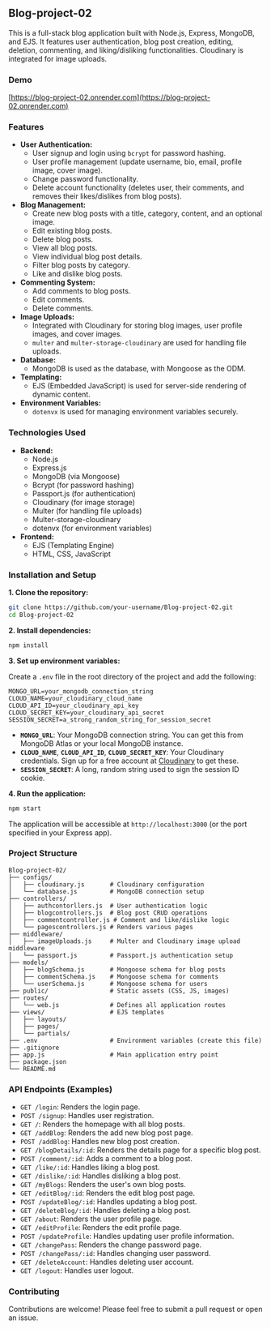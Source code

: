 ## Blog-project-02

This is a full-stack blog application built with Node.js, Express, MongoDB, and EJS. It features user authentication, blog post creation, editing, deletion, commenting, and liking/disliking functionalities. Cloudinary is integrated for image uploads.

### Demo

[https://blog-project-02.onrender.com](https://blog-project-02.onrender.com)

### Features

*   **User Authentication:**
    *   User signup and login using `bcrypt` for password hashing.
    *   User profile management (update username, bio, email, profile image, cover image).
    *   Change password functionality.
    *   Delete account functionality (deletes user, their comments, and removes their likes/dislikes from blog posts).
*   **Blog Management:**
    *   Create new blog posts with a title, category, content, and an optional image.
    *   Edit existing blog posts.
    *   Delete blog posts.
    *   View all blog posts.
    *   View individual blog post details.
    *   Filter blog posts by category.
    *   Like and dislike blog posts.
*   **Commenting System:**
    *   Add comments to blog posts.
    *   Edit comments.
    *   Delete comments.
*   **Image Uploads:**
    *   Integrated with Cloudinary for storing blog images, user profile images, and cover images.
    *   `multer` and `multer-storage-cloudinary` are used for handling file uploads.
*   **Database:**
    *   MongoDB is used as the database, with Mongoose as the ODM.
*   **Templating:**
    *   EJS (Embedded JavaScript) is used for server-side rendering of dynamic content.
*   **Environment Variables:**
    *   `dotenvx` is used for managing environment variables securely.

### Technologies Used

*   **Backend:**
    *   Node.js
    *   Express.js
    *   MongoDB (via Mongoose)
    *   Bcrypt (for password hashing)
    *   Passport.js (for authentication)
    *   Cloudinary (for image storage)
    *   Multer (for handling file uploads)
    *   Multer-storage-cloudinary
    *   dotenvx (for environment variables)
*   **Frontend:**
    *   EJS (Templating Engine)
    *   HTML, CSS, JavaScript

### Installation and Setup

**1. Clone the repository:**

```bash
git clone https://github.com/your-username/Blog-project-02.git
cd Blog-project-02
```

**2. Install dependencies:**

```bash
npm install
```

**3. Set up environment variables:**

Create a `.env` file in the root directory of the project and add the following:

```
MONGO_URL=your_mongodb_connection_string
CLOUD_NAME=your_cloudinary_cloud_name
CLOUD_API_ID=your_cloudinary_api_key
CLOUD_SECRET_KEY=your_cloudinary_api_secret
SESSION_SECRET=a_strong_random_string_for_session_secret
```

*   **`MONGO_URL`**: Your MongoDB connection string. You can get this from MongoDB Atlas or your local MongoDB instance.
*   **`CLOUD_NAME`**, **`CLOUD_API_ID`**, **`CLOUD_SECRET_KEY`**: Your Cloudinary credentials. Sign up for a free account at [Cloudinary](https://cloudinary.com/) to get these.
*   **`SESSION_SECRET`**: A long, random string used to sign the session ID cookie.

**4. Run the application:**

```bash
npm start
```

The application will be accessible at `http://localhost:3000` (or the port specified in your Express app).

### Project Structure

```
Blog-project-02/
├── configs/
│   ├── cloudinary.js       # Cloudinary configuration
│   └── database.js         # MongoDB connection setup
├── controllers/
│   ├── authcontorllers.js  # User authentication logic
│   ├── blogcontrollers.js  # Blog post CRUD operations
│   ├── commentcontroller.js # Comment and like/dislike logic
│   └── pagescontrollers.js # Renders various pages
├── middleware/
│   ├── imageUploads.js     # Multer and Cloudinary image upload middleware
│   └── passport.js         # Passport.js authentication setup
├── models/
│   ├── blogSchema.js       # Mongoose schema for blog posts
│   ├── commentSchema.js    # Mongoose schema for comments
│   └── userSchema.js       # Mongoose schema for users
├── public/                 # Static assets (CSS, JS, images)
├── routes/
│   └── web.js              # Defines all application routes
├── views/                  # EJS templates
│   ├── layouts/
│   ├── pages/
│   └── partials/
├── .env                    # Environment variables (create this file)
├── .gitignore
├── app.js                  # Main application entry point
├── package.json
└── README.md
```

### API Endpoints (Examples)

*   `GET /login`: Renders the login page.
*   `POST /signup`: Handles user registration.
*   `GET /`: Renders the homepage with all blog posts.
*   `GET /addBlog`: Renders the add new blog post page.
*   `POST /addBlog`: Handles new blog post creation.
*   `GET /blogDetails/:id`: Renders the details page for a specific blog post.
*   `POST /comment/:id`: Adds a comment to a blog post.
*   `GET /like/:id`: Handles liking a blog post.
*   `GET /dislike/:id`: Handles disliking a blog post.
*   `GET /myBlogs`: Renders the user's own blog posts.
*   `GET /editBlog/:id`: Renders the edit blog post page.
*   `POST /updateBlog/:id`: Handles updating a blog post.
*   `GET /deleteBlog/:id`: Handles deleting a blog post.
*   `GET /about`: Renders the user profile page.
*   `GET /editProfile`: Renders the edit profile page.
*   `POST /updateProfile`: Handles updating user profile information.
*   `GET /changePass`: Renders the change password page.
*   `POST /changePass/:id`: Handles changing user password.
*   `GET /deleteAccount`: Handles deleting user account.
*   `GET /logout`: Handles user logout.

### Contributing

Contributions are welcome! Please feel free to submit a pull request or open an issue.
